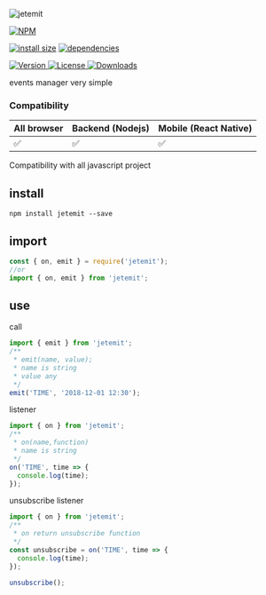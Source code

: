 ![jetemit](http://itten.ir/file/jetemit-logo.png)

[![NPM](https://nodei.co/npm/jetemit.png)](https://nodei.co/npm/jetemit/)

[![install size](https://packagephobia.now.sh/badge?p=jetemit)](https://packagephobia.now.sh/result?p=jetemit) [![dependencies](https://david-dm.org/uxitten/jetemit.svg)](https://david-dm.org/uxitten/jetemit.svg)

<a href="https://www.npmjs.com/package/jetemit">
  <img src="https://img.shields.io/npm/v/jetemit.svg" alt="Version">
</a>

<a href="https://www.npmjs.com/package/jetemit">
  <img src="https://img.shields.io/npm/l/jetemit.svg" alt="License">
</a>

<a href="https://www.npmjs.com/package/jetemit">
  <img src="https://img.shields.io/npm/dm/jetemit.svg" alt="Downloads">
</a>

 

events manager very simple

### Compatibility

|All browser|Backend (Nodejs)|Mobile (React Native)|
|-----------|----------------|---------------------|
|✅         |✅               |✅                   |

Compatibility with all javascript project

## install
```npm
npm install jetemit --save
```

## import
```javascript
const { on, emit } = require('jetemit');
//or
import { on, emit } from 'jetemit';
```

## use
call
```javascript
import { emit } from 'jetemit';
/**
 * emit(name, value);
 * name is string
 * value any 
 */
emit('TIME', '2018-12-01 12:30');
```

listener
```javascript
import { on } from 'jetemit';
/**
 * on(name,function)
 * name is string
 */
on('TIME', time => {
  console.log(time);
});
```

unsubscribe listener
```javascript
import { on } from 'jetemit';
/**
 * on return unsubscribe function
 */
const unsubscribe = on('TIME', time => {
  console.log(time);
});

unsubscribe();
```